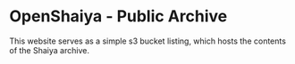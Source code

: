 # OpenShaiya - Public Archive

This website serves as a simple s3 bucket listing, which hosts the contents
of the Shaiya archive.
